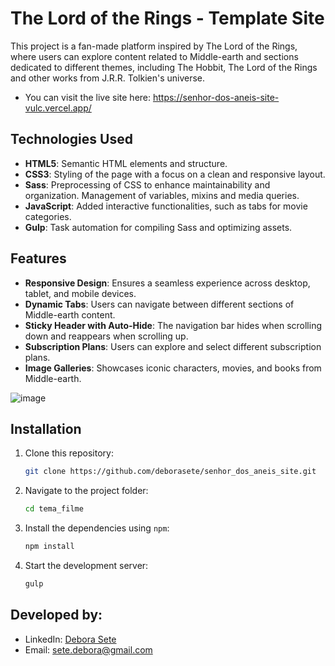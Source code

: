 # The Lord of the Rings - Template Site

This project is a fan-made platform inspired by The Lord of the Rings, where users can explore content related to Middle-earth and sections dedicated to different themes, including The Hobbit, The Lord of the Rings and other works from J.R.R. Tolkien's universe.
- You can visit the live site here: https://senhor-dos-aneis-site-vulc.vercel.app/


## Technologies Used
- **HTML5**: Semantic HTML elements and structure.
- **CSS3**: Styling of the page with a focus on a clean and responsive layout.
- **Sass**: Preprocessing of CSS to enhance maintainability and organization. Management of variables, mixins and media queries.
- **JavaScript**: Added interactive functionalities, such as tabs for movie categories.
- **Gulp**: Task automation for compiling Sass and optimizing assets.

## Features
- **Responsive Design**: Ensures a seamless experience across desktop, tablet, and mobile devices.
- **Dynamic Tabs**: Users can navigate between different sections of Middle-earth content.
- **Sticky Header with Auto-Hide**: The navigation bar hides when scrolling down and reappears when scrolling up.
- **Subscription Plans**: Users can explore and select different subscription plans.
- **Image Galleries**: Showcases iconic characters, movies, and books from Middle-earth.

![image](https://github.com/user-attachments/assets/bc03c326-51fa-404b-9e45-974c52e8a5bf)



## Installation

1. Clone this repository:
    ```bash
    git clone https://github.com/deborasete/senhor_dos_aneis_site.git
    ```

2. Navigate to the project folder:
    ```bash
    cd tema_filme
    ```

3. Install the dependencies using `npm`:
    ```bash
    npm install
    ```

4. Start the development server:
    ```bash
    gulp
    ```

    
## Developed by:  


- LinkedIn: [Debora Sete](https://www.linkedin.com/in/debora-sete/)
- Email: [sete.debora@gmail.com](mailto:sete.debora@gmail.com)
